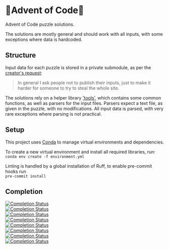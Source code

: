 # 🎄Advent of Code🎄
Advent of Code puzzle solutions.

The solutions are mostly general and should work with all inputs, with some exceptions where data is hardcoded.

## Structure
Input data for each puzzle is stored in a private submodule, as per the [creator's request](https://twitter.com/ericwastl/status/1465805354214830081):
> In general I ask people not to publish their inputs, just to make it harder for someone to try to steal the whole
site.

The solutions rely on a helper library ['tools'](https://github.com/Nyaaa/advent-of-code/tree/master/tools), which contains some common functions, as well as parsers for the input files.
Parsers expect a text file, as given in the puzzle, with no modifications.
All input data is parsed, with very rare exceptions where parsing is not practical.


## Setup

This project uses [Conda](https://conda.io/projects/conda/en/latest/index.html) to manage virtual environments and
dependencies.

To create a new virtual environment and install all required libraries, run:\
`conda env create -f environment.yml`

Linting is handled by a global installation of Ruff, to enable pre-commit hooks run\
`pre-commit install`

## Completion

[![Completion Status](https://img.shields.io/endpoint?url=https://raw.githubusercontent.com/Nyaaa/advent-of-code/master/year_2015/badge.json)](https://github.com/Nyaaa/advent-of-code/tree/master/year_2015)\
[![Completion Status](https://img.shields.io/endpoint?url=https://raw.githubusercontent.com/Nyaaa/advent-of-code/master/year_2016/badge.json)](https://github.com/Nyaaa/advent-of-code/tree/master/year_2016)\
[![Completion Status](https://img.shields.io/endpoint?url=https://raw.githubusercontent.com/Nyaaa/advent-of-code/master/year_2017/badge.json)](https://github.com/Nyaaa/advent-of-code/tree/master/year_2017)\
[![Completion Status](https://img.shields.io/endpoint?url=https://raw.githubusercontent.com/Nyaaa/advent-of-code/master/year_2018/badge.json)](https://github.com/Nyaaa/advent-of-code/tree/master/year_2018)\
[![Completion Status](https://img.shields.io/endpoint?url=https://raw.githubusercontent.com/Nyaaa/advent-of-code/master/year_2019/badge.json)](https://github.com/Nyaaa/advent-of-code/tree/master/year_2019)\
[![Completion Status](https://img.shields.io/endpoint?url=https://raw.githubusercontent.com/Nyaaa/advent-of-code/master/year_2020/badge.json)](https://github.com/Nyaaa/advent-of-code/tree/master/year_2020)\
[![Completion Status](https://img.shields.io/endpoint?url=https://raw.githubusercontent.com/Nyaaa/advent-of-code/master/year_2021/badge.json)](https://github.com/Nyaaa/advent-of-code/tree/master/year_2021)\
[![Completion Status](https://img.shields.io/endpoint?url=https://raw.githubusercontent.com/Nyaaa/advent-of-code/master/year_2022/badge.json)](https://github.com/Nyaaa/advent-of-code/tree/master/year_2022)

